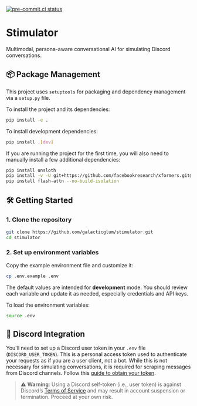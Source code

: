 [![pre-commit.ci status](https://results.pre-commit.ci/badge/github/galacticglum/stimulator/main.svg)](https://results.pre-commit.ci/latest/github/galacticglum/stimulator/main)

# **Stimulator**

Multimodal, persona-aware conversational AI for simulating Discord conversations.

## 📦 Package Management

This project uses `setuptools` for packaging and dependency management via a `setup.py` file.

To install the project and its dependencies:

```bash
pip install -e .
```

To install development dependencies:

```bash
pip install .[dev]
```

If you are running the project for the first time, you will also need to manually install a few additional dependencies:

```bash
pip install unsloth
pip install -v -U git+https://github.com/facebookresearch/xformers.git@main#egg=xformers
pip install flash-attn --no-build-isolation
```

## 🛠️ Getting Started

### 1. Clone the repository

```bash
git clone https://github.com/galacticglum/stimulator.git
cd stimulator
```

### 2. Set up environment variables

Copy the example environment file and customize it:

```bash
cp .env.example .env
```

The default values are intended for **development** mode. You should review each variable and update it as needed, especially credentials and API keys.

To load the environment variables:

```bash
source .env
```

## 🤖 Discord Integration

You'll need to set up a Discord user token in your `.env` file (`DISCORD_USER_TOKEN`). This is a personal access token used to authenticate your requests as if you are a user client, not a bot. While this is not necessary for simulating conversations, it is required for scraping messages from Discord channels. Follow this [guide to obtain your token](https://gist.github.com/MarvNC/e601f3603df22f36ebd3102c501116c6).

> ⚠️ **Warning**: Using a Discord self-token (i.e., user token) is against Discord’s [Terms of Service](https://discord.com/terms) and may result in account suspension or termination. Proceed at your own risk.